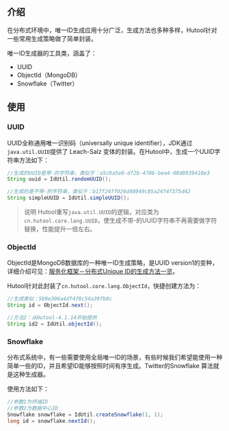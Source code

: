 ## 介绍
在分布式环境中，唯一ID生成应用十分广泛，生成方法也多种多样，Hutool针对一些常用生成策略做了简单封装。

唯一ID生成器的工具类，涵盖了：

- UUID
- ObjectId（MongoDB）
- Snowflake（Twitter）

## 使用

### UUID

UUID全称通用唯一识别码（universally unique identifier），JDK通过`java.util.UUID`提供了 Leach-Salz 变体的封装。在Hutool中，生成一个UUID字符串方法如下：

```java
//生成的UUID是带-的字符串，类似于：a5c8a5e8-df2b-4706-bea4-08d0939410e3
String uuid = IdUtil.randomUUID();

//生成的是不带-的字符串，类似于：b17f24ff026d40949c85a24f4f375d42
String simpleUUID = IdUtil.simpleUUID();
```

> 说明
> Hutool重写`java.util.UUID`的逻辑，对应类为`cn.hutool.core.lang.UUID`，使生成不带-的UUID字符串不再需要做字符替换，性能提升一倍左右。

### ObjectId

ObjectId是MongoDB数据库的一种唯一ID生成策略，是UUID version1的变种，详细介绍可见：[服务化框架－分布式Unique ID的生成方法一览](http://calvin1978.blogcn.com/articles/uuid.html)。

Hutool针对此封装了`cn.hutool.core.lang.ObjectId`，快捷创建方法为：

```java
//生成类似：5b9e306a4df4f8c54a39fb0c
String id = ObjectId.next();

//方法2：从Hutool-4.1.14开始提供
String id2 = IdUtil.objectId();
```

### Snowflake

分布式系统中，有一些需要使用全局唯一ID的场景，有些时候我们希望能使用一种简单一些的ID，并且希望ID能够按照时间有序生成。Twitter的Snowflake 算法就是这种生成器。

使用方法如下：

```java
//参数1为终端ID
//参数2为数据中心ID
Snowflake snowflake = IdUtil.createSnowflake(1, 1);
long id = snowflake.nextId();
```